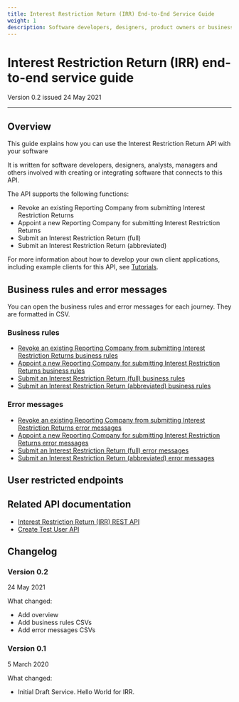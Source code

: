 ```yaml
---
title: Interest Restriction Return (IRR) End-to-End Service Guide
weight: 1
description: Software developers, designers, product owners or business analysts. Integrate your software with IRR API
---
```


# Interest Restriction Return (IRR) end-to-end service guide

Version 0.2 issued 24 May 2021
***

## Overview
<!-- Section owner: IRR Programme -->

This guide explains how you can use the Interest Restriction Return API with your software

It is written for software developers, designers, analysts, managers and others involved with creating or integrating software that connects to this API.

The API supports the following functions:

* Revoke an existing Reporting Company from submitting Interest Restriction Returns
* Appoint a new Reporting Company for submitting Interest Restriction Returns
* Submit an Interest Restriction Return (full)
* Submit an Interest Restriction Return (abbreviated)

For more information about how to develop your own client applications, including example clients for this API, see [Tutorials](https://developer.service.hmrc.gov.uk/api-documentation/docs/tutorials).

## Business rules and error messages

You can open the business rules and error messages for each journey. They are formatted in CSV.

### Business rules

* <a href="downloads/business-rules/Revoke Business Rules.csv" download>Revoke an existing Reporting Company from submitting Interest Restriction Returns business rules</a>
* <a href="downloads/business-rules/Appoint Business Rules.csv" download>Appoint a new Reporting Company for submitting Interest Restriction Returns business rules</a>
* <a href="downloads/business-rules/Full Return Business Rules.csv" download>Submit an Interest Restriction Return (full) business rules</a>
* <a href="downloads/business-rules/Abbreviated Return Business Rules.csv" download>Submit an Interest Restriction Return (abbreviated) business rules</a>

### Error messages

* <a href="downloads/error-messages/Revoke Reporting Company Errors.csv" download>Revoke an existing Reporting Company from submitting Interest Restriction Returns error messages</a>
* <a href="downloads/error-messages/Appoint Reporting Company Errors.csv" download>Appoint a new Reporting Company for submitting Interest Restriction Returns error messages</a>
* <a href="downloads/error-messages/Full Return Errors.csv" download>Submit an Interest Restriction Return (full) error messages</a>
* <a href="downloads/error-messages/Abbreviated Return Errors.csv" download>Submit an Interest Restriction Return (abbreviated) error messages</a>

## User restricted endpoints

## Related API documentation
<!--- Section owner: IRR Programme --->

* [Interest Restriction Return (IRR) REST API](https://developer.service.hmrc.gov.uk/api-documentation/docs/api/service/interest-restriction-return/1.0)
* [Create Test User API](https://developer.service.hmrc.gov.uk/api-documentation/docs/api/service/api-platform-test-user/1.0)

## Changelog
<!--- Section owner: IRR Programme --->

### Version 0.2

24 May 2021

What changed:

* Add overview
* Add business rules CSVs
* Add error messages CSVs

### Version 0.1

5 March 2020

What changed:

* Initial Draft Service. Hello World for IRR.
